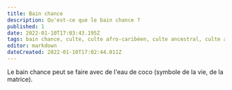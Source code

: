 ```yaml
---
title: Bain chance
description: Qu'est-ce que le bain chance ?
published: 1
date: 2022-01-10T17:03:43.195Z
tags: bain chance, culte, culte afro-caribéen, culte ancestral, culte ancestral vaudou, culte haïtien, culte vaudou, spiritualité afro-caribéenne, spiritualité haïtienne, vaudou
editor: markdown
dateCreated: 2022-01-10T17:02:44.011Z
---
```


Le bain chance peut se faire avec de l'eau de coco (symbole de la vie, de la matrice).